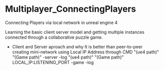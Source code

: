 # Multiplayer_ConnectingPlayers
Connecting Players via local network in unreal engine 4

Learning the basic client server model and getting multiple instances connected through a collaborative puzzle game.


* Client and Server aproach and why It is better than peer-to-peer 
  creating mini-network using Local IP Address through CMD "(ue4 path)" "(Game path)" -server -log
  "(ue4 path)" "(Game path)" LOCAL_IP:LISTENING_PORT -game -log
